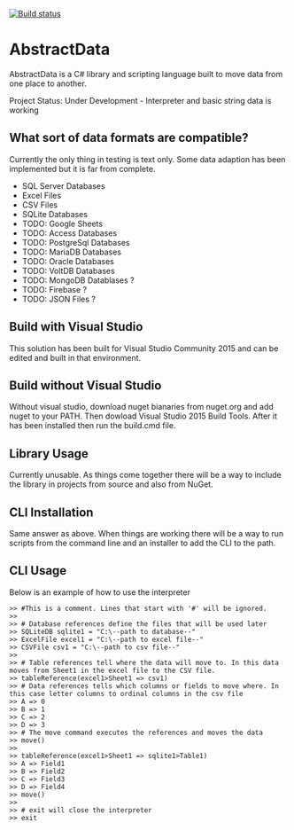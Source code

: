 [![Build status](https://ci.appveyor.com/api/projects/status/0ws893ovb4pv6v3f?svg=true)](https://ci.appveyor.com/project/BenBrougher/abstractdata)

# AbstractData
AbstractData is a C# library and scripting language built to move data from one place to another.

Project Status: Under Development - Interpreter and basic string data is working

## What sort of data formats are compatible?
Currently the only thing in testing is text only. Some data adaption has been implemented but it is far from complete.
- SQL Server Databases  
- Excel Files  
- CSV Files  
- SQLite Databases  
- TODO: Google Sheets  
- TODO: Access Databases  
- TODO: PostgreSql Databases  
- TODO: MariaDB Databases  
- TODO: Oracle Databases  
- TODO: VoltDB Databases  
- TODO: MongoDB Datablases ?  
- TODO: Firebase ?
- TODO: JSON Files ?  

## Build with Visual Studio
This solution has been built for Visual Studio Community 2015 and can be edited and built in that environment.

## Build without Visual Studio
Without visual studio, download nuget bianaries from nuget.org and add nuget to your PATH. Then dowload Visual Studio 2015 Build Tools. After it has been installed then run the build.cmd file.

## Library Usage
Currently unusable. As things come together there will be a way to include the library in projects from source and also from NuGet.

## CLI Installation
Same answer as above. When things are working there will be a way to run scripts from the command line and an installer to add the CLI to the path.

## CLI Usage
Below is an example of how to use the interpreter

<pre><code>>> #This is a comment. Lines that start with '#' will be ignored.
>> 
>> # Database references define the files that will be used later
>> SQLiteDB sqlite1 = "C:\--path to database--"
>> ExcelFile excel1 = "C:\--path to excel file--"
>> CSVFile csv1 = "C:\--path to csv file--"
>>
>> # Table references tell where the data will move to. In this data moves from Sheet1 in the excel file to the CSV file.
>> tableReference(excel1>Sheet1 => csv1)
>> # Data references tells which columns or fields to move where. In this case letter columns to ordinal columns in the csv file
>> A => 0
>> B => 1
>> C => 2
>> D => 3
>> # The move command executes the references and moves the data
>> move()
>>
>> tableReference(excel1>Sheet1 => sqlite1>Table1)
>> A => Field1
>> B => Field2
>> C => Field3
>> D => Field4
>> move()
>>
>> # exit will close the interpreter
>> exit
</code></pre>

